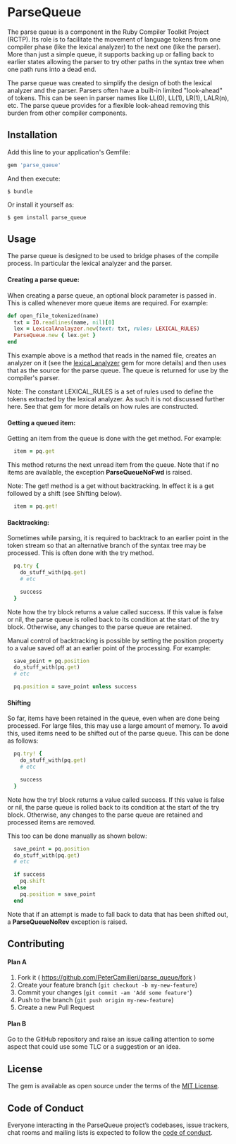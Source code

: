 # ParseQueue

The parse queue is a component in the Ruby Compiler Toolkit Project (RCTP). Its
role is to facilitate the movement of language tokens from one compiler phase
(like the lexical analyzer) to the next one (like the parser). More than just a
simple queue, it supports backing up or falling back to earlier states allowing
the parser to try other paths in the syntax tree when one path runs into a
dead end.

The parse queue was created to simplify the design of both the lexical analyzer
and the parser. Parsers often have a built-in limited "look-ahead" of tokens.
This can be seen in parser names like LL(0), LL(1), LR(1), LALR(n), etc. The
parse queue provides for a flexible look-ahead removing this burden from other
compiler components.

## Installation

Add this line to your application's Gemfile:

```ruby
gem 'parse_queue'
```

And then execute:

    $ bundle

Or install it yourself as:

    $ gem install parse_queue

## Usage

The parse queue is designed to be used to bridge phases of the compile process.
In particular the lexical analyzer and the parser.

#### Creating a parse queue:

When creating a parse queue, an optional block parameter is passed in. This is
called whenever more queue items are required. For example:

```ruby
def open_file_tokenized(name)
  txt = IO.readlines(name, nil)[0]
  lex = LexicalAnalayzer.new(text: txt, rules: LEXICAL_RULES)
  ParseQueue.new { lex.get }
end
```
This example above is a method that reads in the named file, creates an
analyzer on it (see the
[lexical_analyzer](https://rubygems.org/gems/lexical_analyzer)
gem for more details) and then uses that as the source for the parse queue.
The queue is returned for use by the compiler's parser.

Note: The constant LEXICAL_RULES is a set of rules used to define the tokens
extracted by the lexical analyzer. As such it is not discussed further here.
See that gem for more details on how rules are constructed.

#### Getting a queued item:

Getting an item from the queue is done with the get method. For example:

```ruby
  item = pq.get
```
This method returns the next unread item from the queue. Note that if no items
are available, the exception **ParseQueueNoFwd** is raised.

Note: The get! method is a get without backtracking. In effect it is a get
followed by a shift (see Shifting below).

```ruby
  item = pq.get!
```

#### Backtracking:

Sometimes while parsing, it is required to backtrack to an earlier point in the
token stream so that an alternative branch of the syntax tree may be processed.
This is often done with the try method.

```ruby
  pq.try {
    do_stuff_with(pq.get)
    # etc

    success
  }
```
Note how the try block returns a value called success. If this value is false
or nil, the parse queue is rolled back to its condition at the start of the try
block. Otherwise, any changes to the parse queue are retained.

Manual control of backtracking is possible by setting the position property to
a value saved off at an earlier point of the processing. For example:

```ruby
  save_point = pq.position
  do_stuff_with(pq.get)
  # etc

  pq.position = save_point unless success
```

#### Shifting

So far, items have been retained in the queue, even when are done being
processed. For large files, this may use a large amount of memory. To avoid
this, used items need to be shifted out of the parse queue. This can be done as
follows:

```ruby
  pq.try! {
    do_stuff_with(pq.get)
    # etc

    success
  }
```
Note how the try! block returns a value called success. If this value is false
or nil, the parse queue is rolled back to its condition at the start of the try
block. Otherwise, any changes to the parse queue are retained and processed
items are removed.

This too can be done manually as shown below:

```ruby
  save_point = pq.position
  do_stuff_with(pq.get)
  # etc

  if success
    pq.shift
  else
    pq.position = save_point
  end
```
Note that if an attempt is made to fall back to data that has been shifted out,
a **ParseQueueNoRev** exception is raised.

## Contributing

#### Plan A

1. Fork it ( https://github.com/PeterCamilleri/parse_queue/fork )
2. Create your feature branch (`git checkout -b my-new-feature`)
3. Commit your changes (`git commit -am 'Add some feature'`)
4. Push to the branch (`git push origin my-new-feature`)
5. Create a new Pull Request

#### Plan B

Go to the GitHub repository and raise an issue calling attention to some
aspect that could use some TLC or a suggestion or an idea.

## License

The gem is available as open source under the terms of the
[MIT License](./LICENSE.txt).

## Code of Conduct

Everyone interacting in the ParseQueue project’s codebases, issue trackers,
chat rooms and mailing lists is expected to follow the
[code of conduct](./CODE_OF_CONDUCT.md).
